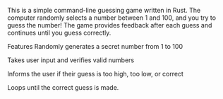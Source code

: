 This is a simple command-line guessing game written in Rust. The computer randomly selects a number between 1 and 100, and you try to guess the number! The game provides feedback after each guess and continues until you guess correctly.

Features
Randomly generates a secret number from 1 to 100

Takes user input and verifies valid numbers

Informs the user if their guess is too high, too low, or correct

Loops until the correct guess is made.
